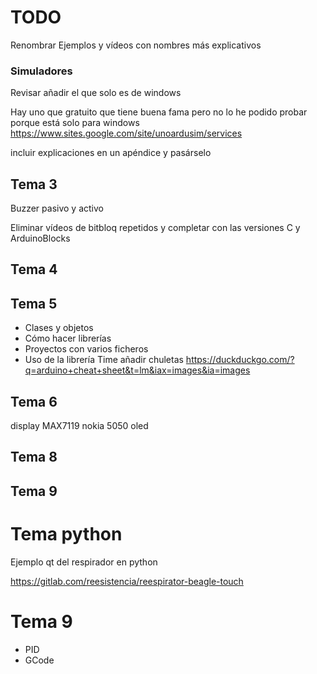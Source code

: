 # TODO


Renombrar Ejemplos y vídeos con nombres más explicativos

### Simuladores
Revisar
añadir el que solo es de windows

Hay uno que gratuito que tiene buena fama pero no lo he podido probar porque está solo para windows https://www.sites.google.com/site/unoardusim/services

incluir explicaciones en un apéndice y pasárselo



## Tema 3

Buzzer pasivo y activo

Eliminar vídeos de bitbloq repetidos y completar con las versiones C y ArduinoBlocks


## Tema 4


## Tema 5

* Clases y objetos
* Cómo hacer librerías
* Proyectos con varios ficheros
* Uso de la librería Time
añadir chuletas https://duckduckgo.com/?q=arduino+cheat+sheet&t=lm&iax=images&ia=images
## Tema 6 
 display MAX7119
 nokia 5050
 oled

## Tema 8


## Tema 9

# Tema python

Ejemplo qt del respirador en python

https://gitlab.com/reesistencia/reespirator-beagle-touch


# Tema 9

* PID
* GCode
